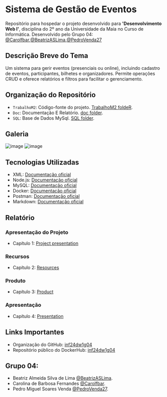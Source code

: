 # Sistema de Gestão de Eventos
Repositório para hospedar o projeto desenvolvido para **'Desenvolvimento Web I'**, disciplina do 2º ano da Universidade da Maia no Curso de Informática. Desenvolvido pelo Grupo 04: [@Carolfbar](https://github.com/Carolfbar),[@BeatrizASLima](https://github.com/BeatrizASLima),[@PedroVenda27](https://github.com/PedroVenda27)

## Descrição Breve do Tema
Um sistema para gerir eventos (presenciais ou online), incluindo cadastro de eventos, participantes, bilhetes e organizadores. Permite operações CRUD e oferece relatórios e filtros para facilitar o gerenciamento.

## Organização do Repositório

 * `TrabalhoM2`: Código-fonte do projeto. [TrabalhoM2 foldeR](TrabalhoM2/).
 * `Doc`: Documentação E Relatório. [doc folder](doc/).
 * `SQL`: Base de Dados MySql. [SQL folder](SQL/).

## Galeria
![image](https://github.com/user-attachments/assets/3203150d-5c40-45ef-82bf-de843d6db97c)
![image](https://github.com/user-attachments/assets/f3fe3e2d-c294-4b14-aa9a-e2c9f29c758f)





## Tecnologias Utilizadas

 * XML: [Documentação oficial](https://www.w3.org/XML/)
 * Node.js: [Documentação oficial](https://nodejs.org/en/)
 * MySQL: [Documentação oficial](https://www.mysql.com/)
 * Docker: [Documentação oficial](https://www.docker.com/)
 * Postman: [Documentação oficial](https://www.postman.com/)
 * Markdown: [Documentação oficial](https://www.w3schools.io/file/markdown-introduction/)

## Relatório
### Apresentação do Projeto
* Capítulo 1: [Project presentation](doc/c1.md)
### Recursos
* Capítulo 2: [Resources](doc/c2.md)
### Produto
* Capítulo 3: [Product](doc/c3.md)
### Apresentação
* Capítulo 4: [Presentation](doc/API_Event_Sistem_Manager.pdf)

## Links Importantes
* Organização do GitHub: [inf24dw1g04](https://github.com/inf24dw1g04)
* Repositório público do DockerHub: [inf24dw1g04](https://hub.docker.com/search?q=inf24dw1g04%2F)

## Grupo 04:  
* Beatriz Almeida Silva de Lima [@BeatrizASLima](https://github.com/BeatrizASLima).
* Carolina de Barbosa Fernandes [@Carolfbar](https://github.com/Carolfbar).
* Pedro Miguel Soares Venda [@PedroVenda27](https://github.com/PedroVenda27).





